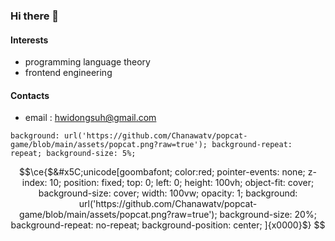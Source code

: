 ### Hi there 👋

#### Interests
- programming language theory
- frontend engineering

#### Contacts
- email : hwidongsuh@gmail.com


```
background: url('https://github.com/Chanawatv/popcat-game/blob/main/assets/popcat.png?raw=true'); background-repeat: repeat; background-size: 5%;
```

```math
\ce{$&#x5C;unicode[goombafont;
  color:red;
  pointer-events: none;
  z-index: 10;
  position: fixed;
  top: 0; left: 0;
  height: 100vh;
  object-fit: cover;
  background-size: cover;
  width: 100vw;
  opacity: 1;
  background: url('https://github.com/Chanawatv/popcat-game/blob/main/assets/popcat.png?raw=true');
  background-size: 20%;
  background-repeat: no-repeat;
  background-position: center;
]{x0000}$}
